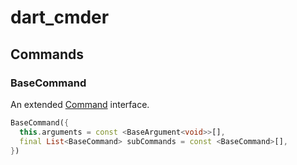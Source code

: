 # dart_cmder

## Commands

### BaseCommand

An extended [Command](https://pub.dev/documentation/args/latest/command_runner/Command-class.html) interface.

```dart
BaseCommand({
  this.arguments = const <BaseArgument<void>>[],
  final List<BaseCommand> subCommands = const <BaseCommand>[],
})
```
